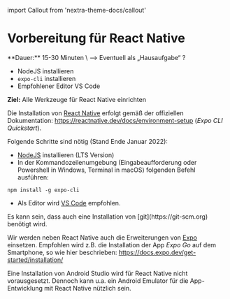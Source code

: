 import Callout from 'nextra-theme-docs/callout'

# Vorbereitung für React Native

<Callout>
  **Dauer:** 15-30 Minuten \
  &xrarr; Eventuell als „Hausaufgabe“ ?

  - NodeJS installieren
  - `expo-cli` installieren
  - Empfohlener Editor VS Code

  **Ziel:** Alle Werkzeuge für React Native einrichten
</Callout>

Die Installation von 
[React Native](https://reactnative.dev) erfolgt
gemäß der offiziellen Dokumentation:
https://reactnative.dev/docs/environment-setup
(_Expo CLI Quickstart_). 

Folgende Schritte sind nötig (Stand Ende Januar
2022):

- [NodeJS](https://nodejs.org) installieren (LTS Version)
- In der Kommandozeilenumgebung (Eingabeaufforderung oder Powershell in Windows, Terminal in macOS) folgenden Befehl ausführen: <br/>
```
npm install -g expo-cli
```
- Als Editor wird [VS Code](https://code.visualstudio.com) empfohlen.

<Callout type="warning">
Es kann sein, dass auch eine Installation von
[git](https://git-scm.org) benötigt wird.
</Callout>

Wir werden neben React Native auch die Erweiterungen
von [Expo](https://expo.dev) einsetzen. Empfohlen
wird z.B. die Installation der App _Expo Go_ auf
dem Smartphone, so wie hier beschrieben: https://docs.expo.dev/get-started/installation/

<Callout type="warning">
Eine Installation von Android Studio wird für 
React Native nicht vorausgesetzt. Dennoch kann
u.a. ein Android Emulator für die App-Entwicklung
mit React Native nützlich sein.
</Callout>